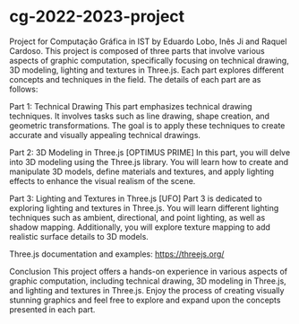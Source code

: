# cg-2022-2023-project

Project for Computação Gráfica in IST by Eduardo Lobo, Inês Ji and Raquel Cardoso.
This project is composed of three parts that involve various aspects of graphic computation, specifically focusing on technical drawing, 3D modeling, lighting and textures in Three.js. Each part explores different concepts and techniques in the field.
The details of each part are as follows:

Part 1: Technical Drawing
This part emphasizes technical drawing techniques. It involves tasks such as line drawing, shape creation, and geometric transformations. The goal is to apply these techniques to create accurate and visually appealing technical drawings.

Part 2: 3D Modeling in Three.js [OPTIMUS PRIME] 
In this part, you will delve into 3D modeling using the Three.js library. You will learn how to create and manipulate 3D models, define materials and textures, and apply lighting effects to enhance the visual realism of the scene.

Part 3: Lighting and Textures in Three.js [UFO]
Part 3 is dedicated to exploring lighting and textures in Three.js. You will learn different lighting techniques such as ambient, directional, and point lighting, as well as shadow mapping. Additionally, you will explore texture mapping to add realistic surface details to 3D models.

Three.js documentation and examples: https://threejs.org/

Conclusion
This project offers a hands-on experience in various aspects of graphic computation, including technical drawing, 3D modeling in Three.js, and lighting and textures in Three.js. Enjoy the process of creating visually stunning graphics and feel free to explore and expand upon the concepts presented in each part.
